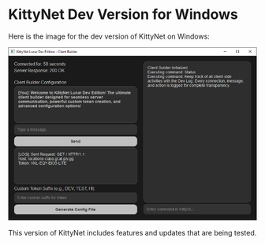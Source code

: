 # KittyNet Dev Version for Windows

Here is the image for the dev version of KittyNet on Windows:

![KittyNet Dev Version](https://raw.githubusercontent.com/PDXF/KittyNet-Clients-/refs/heads/main/images/image.webp)

This version of KittyNet includes features and updates that are being tested.
